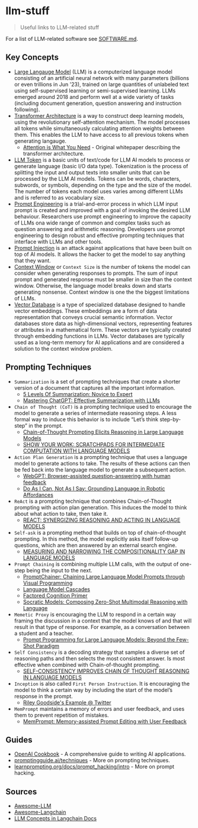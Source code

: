# llm-stuff
> Useful links to LLM-related stuff

For a list of LLM-related software see [SOFTWARE.md](SOFTWARE.md).

## Key Concepts

* [Large Langauge Model](https://en.wikipedia.org/wiki/Large_language_model) (LLM) is
  a computerized language model consisting of an artificial neural network with many
  parameters (billions or even trillions in Jun '23), trained on large quantities of
  unlabeled text using self-supervised learning or semi-supervised learning. LLMs
  emerged around 2018 and perform well at a wide variety of tasks (including document
  generation, question answering and instruction following).
* [Transformer Architecture](https://en.wikipedia.org/wiki/Transformer_(machine_learning_model))
  is a way to construct deep learning models, using the revolutionary self-attention mechanism.
  The model processes all tokens while simultaneously calculating attention weights between them.
  This enables the LLM to have access to all previous tokens when generating langauge.
   - [Attention is What You Need](https://arxiv.org/pdf/1706.03762.pdf) - Original
     whitepaper describing the transformer architecture.
* [LLM Token](https://learn.microsoft.com/en-us/semantic-kernel/prompt-engineering/tokens)
  is a basic units of text/code for LLM AI models to process or generate language (basic I/O data
  type). Tokenization is the process of splitting the input and output texts into smaller units
  that can be processed by the LLM AI models. Tokens can be words, characters, subwords, or symbols,
  depending on the type and the size of the model. The number of tokens each model uses varies
  among different LLMs and is referred to as vocabulary size.
* [Prompt Engineering](https://en.wikipedia.org/wiki/Prompt_engineering) is a trial-and-error
  process in which LLM input prompt is created and improved with a goal of invoking the desired
  LLM behaviour. Researchers use prompt engineering to improve the capacity of LLMs ona wide
  range of common and complex tasks such as question answering and arithmetic reasoning.
  Developers use prompt engineering to design robust and effective prompting techniques that
  interface with LLMs and other tools.
* [Prompt Injection](https://simonwillison.net/2023/May/2/prompt-injection-explained/)
  is an attack against applications that have been built on top of AI models. It allows the hacker
  to get the model to say anything that they want.
* [Context Window](https://blendingbits.io/p/llm-engineering-context-windows) or `Context Size`
  is the number of tokens the model can consider when generating responses to prompts. The sum of
  input prompt and generated response must be smaller in size than the context window. Otherwise,
  the language model breaks down and starts generating nonsense. Context window is one the the
  biggest limitations of LLMs.
* [Vector Database](https://en.wikipedia.org/wiki/Vector_database) is a type of specialized
  database designed to handle vector embeddings. These embeddings are a form of data
  representation that conveys crucial semantic information. Vector databases store data
  as high-dimensional vectors, representing features or attributes in a mathematical form.
  These vectors are typically created through embedding functions in LLMs. Vector databases
  are typically used as a long-term memory for AI applications and are considered
  a solution to the context window problem.

## Prompting Techniques

* `Summarization` is a set of prompting techniques that create a shorter version of a document
  that captures all the important information.
   - [5 Levels Of Summarization: Novice to Expert](https://github.com/gkamradt/langchain-tutorials/blob/main/data_generation/5%20Levels%20Of%20Summarization%20-%20Novice%20To%20Expert.ipynb)
   - [Mastering ChatGPT: Effective Summarization with
     LLMs](https://towardsdatascience.com/chatgpt-summarization-llms-chatgpt3-chatgpt4-artificial-intelligence-16cf0e3625ce)
* `Chain of Thought (CoT)` is a prompting technique used to encourage the model to generate
  a series of intermediate reasoning steps. A less formal way to induce this behavior is
  to include “Let’s think step-by-step” in the prompt.
   - [Chain-of-Thought Prompting Elicits Reasoning in Large Language
     Models](https://arxiv.org/pdf/2201.11903.pdf)
   - [SHOW YOUR WORK: SCRATCHPADS FOR INTERMEDIATE COMPUTATION WITH LANGUAGE
     MODELS](https://arxiv.org/pdf/2112.00114.pdf)
* `Action Plan Generation` is a prompting technique that uses a language model to generate
  actions to take. The results of these actions can then be fed back into the language model
  to generate a subsequent action.
   - [WebGPT: Browser-assisted question-answering with human
     feedback](https://arxiv.org/pdf/2112.09332.pdf)
   - [Do As I Can, Not As I Say: Grounding Language in Robotic
     Affordances](https://say-can.github.io/assets/palm_saycan.pdf)
* `ReAct` is a prompting technique that combines Chain-of-Thought prompting with action plan
  generation. This induces the model to think about what action to take, then take it.
   - [REACT: SYNERGIZING REASONING AND ACTING IN LANGUAGE
     MODELS](https://arxiv.org/pdf/2210.03629.pdf)
* `Self-ask` is a prompting method that builds on top of chain-of-thought prompting. In this
  method, the model explicitly asks itself follow-up questions, which are then answered
  by an external search engine.
   - [MEASURING AND NARROWING THE COMPOSITIONALITY GAP IN LANGUAGE
     MODELS](https://ofir.io/self-ask.pdf)
* `Prompt Chaining` is combining multiple LLM calls, with the output of one-step being the
  input to the next.
   - [PromptChainer: Chaining Large Language Model Prompts through Visual
     Programming](https://arxiv.org/pdf/2203.06566.pdf)
   - [Language Model Cascades](https://arxiv.org/pdf/2207.10342.pdf)
   - [Factored Cognition Primer](https://primer.ought.org/)
   - [Socratic Models: Composing Zero-Shot Multimodal Reasoning with
     Language](https://socraticmodels.github.io/)
* `Memetic Proxy` is encouraging the LLM to respond in a certain way framing the discussion
  in a context that the model knows of and that will result in that type of response. For
  example, as a conversation between a student and a teacher.
   - [Prompt Programming for Large Language Models: Beyond the Few-Shot
     Paradigm](https://arxiv.org/pdf/2102.07350.pdf)
* `Self Consistency` is a decoding strategy that samples a diverse set of reasoning paths
  and then selects the most consistent answer. Is most effective when combined with
  Chain-of-thought prompting.
   - [SELF-CONSISTENCY IMPROVES CHAIN OF THOUGHT REASONING IN LANGUAGE
     MODELS](https://arxiv.org/pdf/2203.11171.pdf)
* `Inception` is also called `First Person Instruction`. It is encouraging the model to think
  a certain way by including the start of the model’s response in the prompt.
   - [Riley Goodside's Example @
     Twitter](https://twitter.com/goodside/status/1583262455207460865?s=20&t=8Hz7XBnK1OF8siQrxxCIGQ)
* `MemPrompt` maintains a memory of errors and user feedback, and uses them to prevent
  repetition of mistakes.
   - [MemPrompt: Memory-assisted Prompt Editing with User Feedback](https://memprompt.com/)

## Guides
* [OpenAI Cookbook](https://github.com/openai/openai-cookbook) - A comprehensive guide
  to writing AI applications.
* [promptingguide.ai/techniques](https://www.promptingguide.ai/techniques) - More on
  prompting techniques.
* [learnprompting.org/docs/prompt_hacking/intro](https://learnprompting.org/docs/prompt_hacking/intro) -
  More on prompt hacking.

## Sources

* [Awesome-LLM](https://github.com/Hannibal046/Awesome-LLM#open-llm)
* [Awesome-Langchain](https://github.com/kyrolabs/awesome-langchain)
* [LLM Concepts in Langchain Docs](https://github.com/hwchase17/langchain/blob/94c82a189d30a53a2f7e34a9dd99eeb174f45d3d/docs/getting_started/concepts.md)
